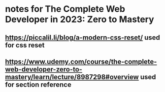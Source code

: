 # notes for The Complete Web Developer in 2023: Zero to Mastery

## https://piccalil.li/blog/a-modern-css-reset/ used for css reset

## https://www.udemy.com/course/the-complete-web-developer-zero-to-mastery/learn/lecture/8987298#overview used for section reference
